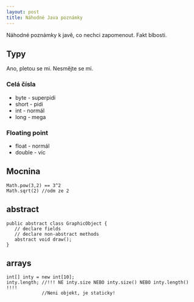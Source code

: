 ```yaml
---
layout: post
title: Náhodné Java poznámky
---
```


Náhodné poznámky k javě, co nechci zapomenout. Fakt blbosti.

Typy
--
Ano, pletou se mi. Nesmějte se mi.

### Celá čísla
* byte - superpidi
* short - pidi
* int - normál
* long - mega

### Floating point
* float - normál
* double - víc

Mocnina
---
    Math.pow(3,2) == 3^2
    Math.sqrt(2) //odm ze 2

abstract
---

    public abstract class GraphicObject {
       // declare fields 
       // declare non-abstract methods
       abstract void draw();
    }

arrays
---
    int[] inty = new int[10];
    inty.length; //!!! NE inty.size NEBO inty.size() NEBO inty.length() !!!! 
                 //Neni objekt, je staticky!

